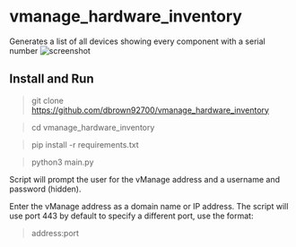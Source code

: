 # vmanage_hardware_inventory
Generates a list of all devices showing every component with a serial number
![screenshot](https://github.com/dbrown92700/vmanage_hardware_inventory/assets/46031546/ca217203-1937-4961-b9d8-2f34600ef53c)

## Install and Run

> git clone https://github.com/dbrown92700/vmanage_hardware_inventory

> cd vmanage_hardware_inventory

> pip install -r requirements.txt

> python3 main.py

Script will prompt the user for the vManage address and a username and password (hidden).

Enter the vManage address as a domain name or IP address.  The script will use port 443 by default to specify a different port, use the format:
> address:port

